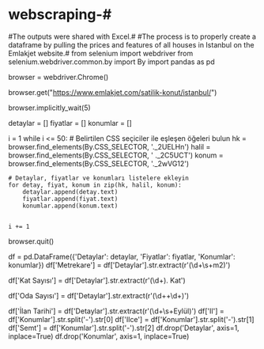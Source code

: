 # webscraping-#

#The outputs were shared with Excel.#
#The process is to properly create a dataframe by pulling the prices and features of all houses in Istanbul on the Emlakjet website.#
from selenium import webdriver
from selenium.webdriver.common.by import By
import pandas as pd


browser = webdriver.Chrome()


browser.get("https://www.emlakjet.com/satilik-konut/istanbul/")


browser.implicitly_wait(5)


detaylar = []
fiyatlar = []
konumlar = []


i = 1
while i <= 50:
    # Belirtilen CSS seçiciler ile eşleşen öğeleri bulun
    hk = browser.find_elements(By.CSS_SELECTOR, '._2UELHn')
    halil = browser.find_elements(By.CSS_SELECTOR, ' ._2C5UCT')
    konum = browser.find_elements(By.CSS_SELECTOR, '._2wVG12')

    # Detaylar, fiyatlar ve konumları listelere ekleyin
    for detay, fiyat, konum in zip(hk, halil, konum):
        detaylar.append(detay.text)
        fiyatlar.append(fiyat.text)
        konumlar.append(konum.text)

    
    i += 1

browser.quit()





df = pd.DataFrame({'Detaylar': detaylar, 'Fiyatlar': fiyatlar, 'Konumlar': konumlar})
df['Metrekare'] = df['Detaylar'].str.extract(r'(\d+\s+m2)')

df['Kat Sayısı'] = df['Detaylar'].str.extract(r'(\d+)\. Kat')

df['Oda Sayısı'] = df['Detaylar'].str.extract(r'(\d+\+\d+)')


df['İlan Tarihi'] = df['Detaylar'].str.extract(r'(\d+\s+Eylül)')
df['Il'] = df['Konumlar'].str.split('-').str[0]
df['Ilce'] = df['Konumlar'].str.split('-').str[1]
df['Semt'] = df['Konumlar'].str.split('-').str[2]
df.drop('Detaylar', axis=1, inplace=True)
df.drop('Konumlar', axis=1, inplace=True)
